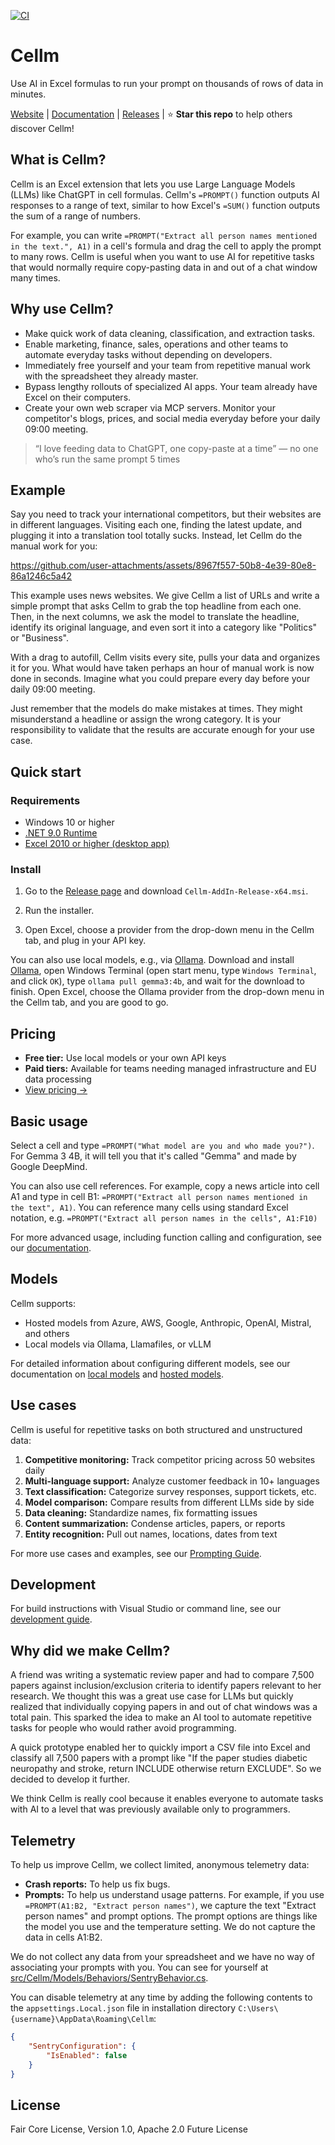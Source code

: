 [![CI](https://github.com/getcellm/cellm/actions/workflows/ci.yml/badge.svg)](https://github.com/getcellm/cellm/actions/workflows/ci.yml)

# Cellm
Use AI in Excel formulas to run your prompt on thousands of rows of data in minutes.

[Website](https://www.getcellm.com) | [Documentation](https://docs.getcellm.com) | [Releases](https://github.com/getcellm/cellm/releases) | ⭐ **Star this repo** to help others discover Cellm!

## What is Cellm?
Cellm is an Excel extension that lets you use Large Language Models (LLMs) like ChatGPT in cell formulas. Cellm's `=PROMPT()` function outputs AI responses to a range of text, similar to how Excel's `=SUM()` function outputs the sum of a range of numbers.  

For example, you can write `=PROMPT("Extract all person names mentioned in the text.", A1)` in a cell's formula and drag the cell to apply the prompt to many rows. Cellm is useful when you want to use AI for repetitive tasks that would normally require copy-pasting data in and out of a chat window many times.

## Why use Cellm?
- Make quick work of data cleaning, classification, and extraction tasks.
- Enable marketing, finance, sales, operations and other teams to automate everyday tasks without depending on developers.
- Immediately free yourself and your team from repetitive manual work with the spreadsheet they already master.
- Bypass lengthy rollouts of specialized AI apps. Your team already have Excel on their computers.
- Create your own web scraper via MCP servers. Monitor your competitor's blogs, prices, and social media everyday before your daily 09:00 meeting. 

> “I love feeding data to ChatGPT, one copy-paste at a time”
> — no one who’s run the same prompt 5 times

## Example
Say you need to track your international competitors, but their websites are in different languages. Visiting each one, finding the latest update, and plugging it into a translation tool totally sucks. Instead, let Cellm do the manual work for you:

https://github.com/user-attachments/assets/8967f557-50b8-4e39-80e8-86a1246c5a42

This example uses news websites. We give Cellm a list of URLs and write a simple prompt that asks Cellm to grab the top headline from each one. Then, in the next columns, we ask the model to translate the headline, identify its original language, and even sort it into a category like "Politics" or "Business". 

With a drag to autofill, Cellm visits every site, pulls your data and organizes it for you. What would have taken perhaps an hour of manual work is now done in seconds. Imagine what you could prepare every day before your daily 09:00 meeting.

Just remember that the models do make mistakes at times. They might misunderstand a headline or assign the wrong category. It is your responsibility to validate that the results are accurate enough for your use case.

## Quick start

### Requirements

- Windows 10 or higher
- [.NET 9.0 Runtime](https://dotnet.microsoft.com/en-us/download/dotnet/9.0)
- [Excel 2010 or higher (desktop app)](https://www.microsoft.com/en-us/microsoft-365/excel)

### Install

1. Go to the [Release page](https://github.com/getcellm/cellm/releases) and download `Cellm-AddIn-Release-x64.msi`.

2. Run the installer.

3. Open Excel, choose a provider from the drop-down menu in the Cellm tab, and plug in your API key.

You can also use local models, e.g., via [Ollama](https://ollama.com/). Download and install [Ollama](https://ollama.com/), open Windows Terminal (open start menu, type `Windows Terminal`, and click `OK`), type `ollama pull gemma3:4b`, and wait for the download to finish. Open Excel, choose the Ollama provider from the drop-down menu in the Cellm tab, and you are good to go.

## Pricing
- **Free tier:** Use local models or your own API keys 
- **Paid tiers:** Available for teams needing managed infrastructure and EU data processing
- [View pricing →](https://getcellm.com/pricing)

## Basic usage

Select a cell and type `=PROMPT("What model are you and who made you?")`. For Gemma 3 4B, it will tell you that it's called "Gemma" and made by Google DeepMind.

You can also use cell references. For example, copy a news article into cell A1 and type in cell B1: `=PROMPT("Extract all person names mentioned in the text", A1)`. You can reference many cells using standard Excel notation, e.g. `=PROMPT("Extract all person names in the cells", A1:F10)`

For more advanced usage, including function calling and configuration, see our [documentation](https://docs.getcellm.com).

## Models

Cellm supports:
- Hosted models from Azure, AWS, Google, Anthropic, OpenAI, Mistral, and others
- Local models via Ollama, Llamafiles, or vLLM

For detailed information about configuring different models, see our documentation on [local models](https://docs.getcellm.com/models/local-models) and [hosted models](https://docs.getcellm.com/models/hosted-models).

## Use cases

Cellm is useful for repetitive tasks on both structured and unstructured data:

1. **Competitive monitoring:** Track competitor pricing across 50 websites daily
2. **Multi-language support:** Analyze customer feedback in 10+ languages
3. **Text classification:** Categorize survey responses, support tickets, etc.
4. **Model comparison:** Compare results from different LLMs side by side
5. **Data cleaning:** Standardize names, fix formatting issues
6. **Content summarization:** Condense articles, papers, or reports
7. **Entity recognition:** Pull out names, locations, dates from text

For more use cases and examples, see our [Prompting Guide](https://docs.getcellm.com/usage/prompting).

## Development

For build instructions with Visual Studio or command line, see our [development guide](https://docs.getcellm.com/get-started/development).

## Why did we make Cellm?
A friend was writing a systematic review paper and had to compare 7,500 papers against inclusion/exclusion criteria to identify papers relevant to her research. We thought this was a great use case for LLMs but quickly realized that individually copying papers in and out of chat windows was a total pain. This sparked the idea to make an AI tool to automate repetitive tasks for people who would rather avoid programming.

A quick prototype enabled her to quickly import a CSV file into Excel and classify all 7,500 papers with a prompt like "If the paper studies diabetic neuropathy and stroke, return INCLUDE otherwise return EXCLUDE". So we decided to develop it further.

We think Cellm is really cool because it enables everyone to automate tasks with AI to a level that was previously available only to programmers.

## Telemetry
To help us improve Cellm, we collect limited, anonymous telemetry data:

- **Crash reports:** To help us fix bugs.
- **Prompts:** To help us understand usage patterns. For example, if you use `=PROMPT(A1:B2, "Extract person names")`, we capture the text "Extract person names" and prompt options. The prompt options are things like the model you use and the temperature setting. We do not capture the data in cells A1:B2. 

We do not collect any data from your spreadsheet and we have no way of associating your prompts with you. You can see for yourself at [src/Cellm/Models/Behaviors/SentryBehavior.cs](src/Cellm/Models/Behaviors/SentryBehavior.cs).

You can disable telemetry at any time by adding the following contents to the `appsettings.Local.json` file in installation directory `C:\Users\{username}\AppData\Roaming\Cellm`:

```json
{
    "SentryConfiguration": {
        "IsEnabled": false
    }
}
```

## License

Fair Core License, Version 1.0, Apache 2.0 Future License
